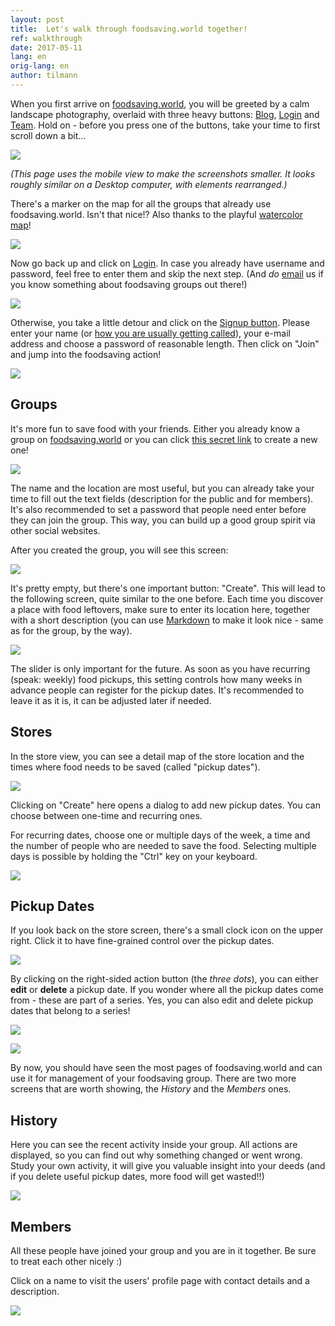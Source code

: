 ```yaml
---
layout: post
title:  Let's walk through foodsaving.world together!
ref: walkthrough
date: 2017-05-11
lang: en
orig-lang: en
author: tilmann
---
```


When you first arrive on [foodsaving.world](https://foodsaving.world), you will be greeted by a calm landscape photography, overlaid with three heavy buttons: [Blog](https://blog.foodsaving.world/), [Login](https://foodsaving.world/#!/login) and [Team](https://blog.foodsaving.world/team.en.html). Hold on - before you press one of the buttons, take your time to first scroll down a bit...

![](/images/walkthrough/landingPage1.png)

*(This page uses the mobile view to make the screenshots smaller. It looks roughly similar on a Desktop computer, with elements rearranged.)*

<!--more-->

There's a marker on the map for all the groups that already use foodsaving.world. Isn't that nice!? Also thanks to the playful [watercolor map]()!

![](/images/walkthrough/landingPage2.png)

Now go back up and click on [Login](https://foodsaving.world/#!/login). In case you already have username and password, feel free to enter them and skip the next step. (And *do* [email](mailto:foodsaving@yunity.org) us if you know something about foodsaving groups out there!)

![](/images/walkthrough/login.png)

Otherwise, you take a little detour and click on the [Signup button](https://foodsaving.world/#!/signup). Please enter your name (or [how you are usually getting called](https://en.wikipedia.org/wiki/Nickname)), your e-mail address and choose a password of reasonable length. Then click on "Join" and jump into the foodsaving action!

![](/images/walkthrough/signup.png)

## Groups

It's more fun to save food with your friends. Either you already know a group on [foodsaving.world](https://foodsaving.world) or you can click [this secret link](https://foodsaving.world/#!/group/create) to create a new one!

![](/images/walkthrough/01.createGroup.png)

The name and the location are most useful, but you can already take your time to fill out the text fields (description for the public and for members). It's also recommended to set a password that people need enter before they can join the group. This way, you can build up a good group spirit via other social websites.

After you created the group, you will see this screen:

![](/images/walkthrough/02.createStoreButton.png)

It's pretty empty, but there's one important button: "Create". This will lead to the following screen, quite similar to the one before. Each time you discover a place with food leftovers, make sure to enter its location here, together with a short description (you can use [Markdown](https://guides.github.com/features/mastering-markdown/) to make it look nice - same as for the group, by the way).

![](/images/walkthrough/03.createStorePage.png)

The slider is only important for the future. As soon as you have recurring (speak: weekly) food pickups, this setting controls how many weeks in advance people can register for the pickup dates. It's recommended to leave it as it is, it can be adjusted later if needed.

## Stores

In the store view, you can see a detail map of the store location and the times where food needs to be saved (called "pickup dates").

![](/images/walkthrough/04.storeView.png)

Clicking on "Create" here opens a dialog to add new pickup dates. You can choose between one-time and recurring ones.

For recurring dates, choose one or multiple days of the week, a time and the number of people who are needed to save the food. Selecting multiple days is possible by holding the "Ctrl" key on your keyboard.

![](/images/walkthrough/05.createPickupScreen.png)

## Pickup Dates

If you look back on the store screen, there's a small clock icon on the upper right. Click it to have fine-grained control over the pickup dates.

![](/images/walkthrough/05.pickupManage.png)

By clicking on the right-sided action button (the *three dots*), you can either **edit** or **delete** a pickup date. If you wonder where all the pickup dates come from - these are part of a series. Yes, you can also edit and delete pickup dates that belong to a series!

![](/images/walkthrough/05.deleteOnetime.png)

![](/images/walkthrough/05.deleteRecurring.png)

By now, you should have seen the most pages of foodsaving.world and can use it for management of your foodsaving group. There are two more screens that are worth showing, the *History* and the *Members* ones.

## History

Here you can see the recent activity inside your group. All actions are displayed, so you can find out why something changed or went wrong. Study your own activity, it will give you valuable insight into your deeds (and if you delete useful pickup dates, more food will get wasted!!)

![](/images/walkthrough/06.history.png)

## Members

All these people have joined your group and you are in it together. Be sure to treat each other nicely :)

Click on a name to visit the users' profile page with contact details and a description.

![](/images/walkthrough/07.members.png)
